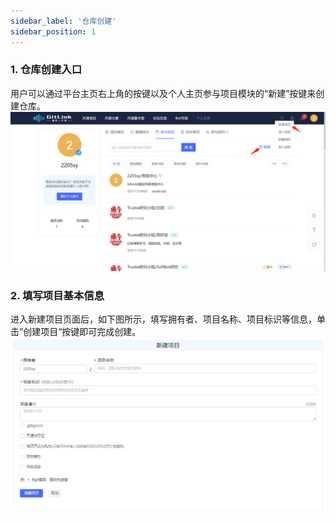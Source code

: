 ```yaml
---
sidebar_label: '仓库创建'      
sidebar_position: 1     
---
```

  ### **1. 仓库创建入口**
用户可以通过平台主页右上角的按键以及个人主页参与项目模块的“新建”按键来创建仓库。
![](../../static/img/代码库管理/仓库创建/仓库创建.png)<br/>
 
  ### **2. 填写项目基本信息**
进入新建项目页面后，如下图所示，填写拥有者、项目名称、项目标识等信息，单击”创建项目“按键即可完成创建。
![](../../static/img/代码库管理/仓库创建/新建项目.png)<br/>